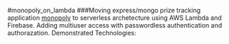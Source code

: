#monopoly_on_lambda
###Moving express/mongo prize tracking application [monopoly](https://github.com/dcorns/monopoly_give_away) to serverless archetecture using AWS Lambda and Firebase. Adding multiuser access with passwordless authentication and authorazation.
Demonstrated Technologies: